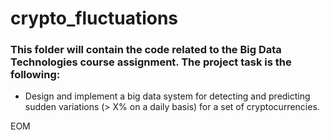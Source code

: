 # crypto_fluctuations

### This folder will contain the code related to the Big Data Technologies course assignment. The project task is the following:

 * Design and implement a big data system for detecting and predicting sudden variations (> X% on a daily basis) for a set of cryptocurrencies. 

EOM